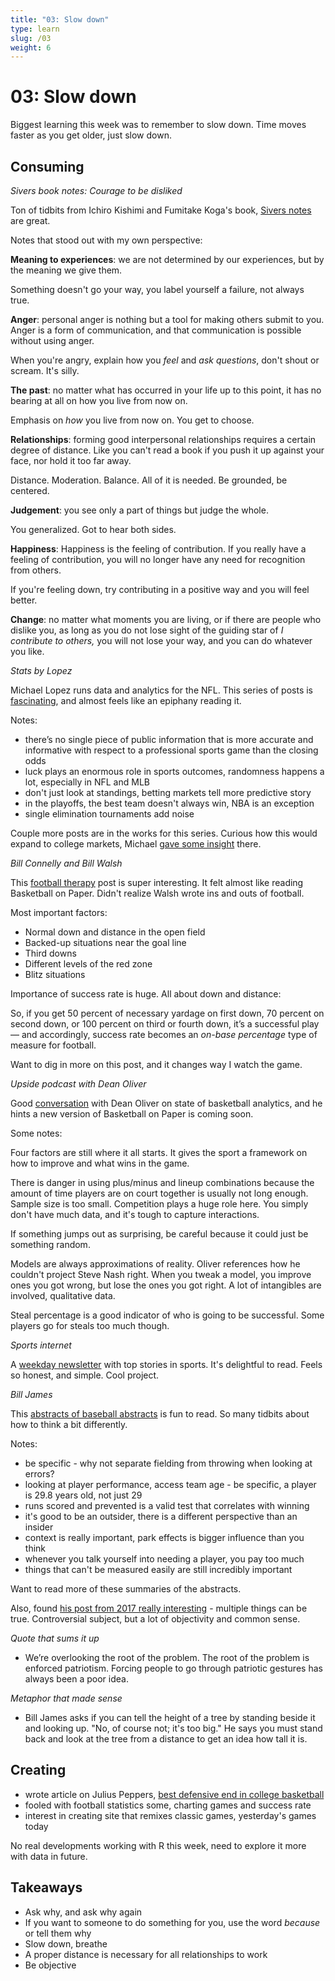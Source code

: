 ```yaml
---
title: "03: Slow down"
type: learn
slug: /03
weight: 6
---
```


# 03: Slow down 

Biggest learning this week was to remember to slow down. Time moves faster as you get older, just slow down. 


## Consuming

*Sivers book notes: Courage to be disliked*

Ton of tidbits from Ichiro Kishimi and Fumitake Koga's book, [Sivers notes](https://sivers.org/book/Disliked) are great. 

Notes that stood out with my own perspective: 

**Meaning to experiences**: we are not determined by our experiences, but by the meaning we give them. 

Something doesn't go your way, you label yourself a failure, not always true. 

**Anger**: personal anger is nothing but a tool for making others submit to you. Anger is a form of communication, and that communication is possible without using anger.

When you're angry, explain how you *feel* and *ask questions*, don't shout or scream. It's silly. 

**The past**: no matter what has occurred in your life up to this point, it has no bearing at all on how you live from now on.

Emphasis on *how* you live from now on. You get to choose. 

**Relationships**: forming good interpersonal relationships requires a certain degree of distance. Like you can't read a book if you push it up against your face, nor hold it too far away.

Distance. Moderation. Balance. All of it is needed. Be grounded, be centered. 

**Judgement**: you see only a part of things but judge the whole. 

You generalized. Got to hear both sides. 

**Happiness**: Happiness is the feeling of contribution. If you really have a feeling of contribution, you will no longer have any need for recognition from others.

If you're feeling down, try contributing in a positive way and you will feel better. 

**Change**: no matter what moments you are living, or if there are people who dislike you, as long as you do not lose sight of the guiding star of *I contribute to others,* you will not lose your way, and you can do whatever you like.


*Stats by Lopez* 

Michael Lopez runs data and analytics for the NFL. This series of posts is [fascinating](http://statsbylopez.netlify.com/post/lessons-hidden-in-sports-betting-markets/), and almost feels like an epiphany reading it. 

Notes: 

- there’s no single piece of public information that is more accurate and informative with respect to a professional sports game than the closing odds
- luck plays an enormous role in sports outcomes, randomness happens a lot, especially in NFL and MLB
- don't just look at standings, betting markets tell more predictive story  
- in the playoffs, the best team doesn't always win, NBA is an exception 
- single elimination tournaments add noise 

Couple more posts are in the works for this series. Curious how this would expand to college markets, Michael [gave some insight](https://twitter.com/StatsbyLopez/status/1035322286356811776) there. 

*Bill Connelly and Bill Walsh* 

This [football therapy](https://www.sbnation.com/nfl/2018/8/29/17337240/2018-nfl-preview-advance-stats-data-offense-defense-football-by-the-numbers) post is super interesting. It felt almost like reading Basketball on Paper. Didn't realize Walsh wrote ins and outs of football. 

Most important factors: 

- Normal down and distance in the open field
- Backed-up situations near the goal line
- Third downs
- Different levels of the red zone
- Blitz situations

Importance of success rate is huge. All about down and distance: 

So, if you get 50 percent of necessary yardage on first down, 70 percent on second down, or 100 percent on third or fourth down, it’s a successful play — and accordingly, success rate becomes an *on-base percentage* type of measure for football.

Want to dig in more on this post, and it changes way I watch the game. 

*Upside podcast with Dean Oliver* 

Good [conversation](https://www.yurview.com/upside-podcast/dean-oliver/?utm_campaign=Sports%20-%20July%202018&utm_content=76519732&utm_medium=social&utm_source=twitter) with Dean Oliver on state of basketball analytics, and he hints a new version of Basketball on Paper is coming soon. 

Some notes: 

Four factors are still where it all starts. It gives the sport a framework on how to improve and what wins in the game. 

There is danger in using plus/minus and lineup combinations because the amount of time players are on court together is usually not long enough. Sample size is too small. Competition plays a huge role here. You simply don't have much data, and it's tough to capture interactions. 

If something jumps out as surprising, be careful because it could just be something random. 

Models are always approximations of reality. Oliver references how he couldn't project Steve Nash right. When you tweak a model, you improve ones you got wrong, but lose the ones you got right. A lot of intangibles are involved, qualitative data. 

Steal percentage is a good indicator of who is going to be successful. Some players go for steals too much though. 

*Sports internet* 

A [weekday newsletter](https://today.sportsinternet.co/) with top stories in sports. It's delightful to read. Feels so honest, and simple. Cool project. 

*Bill James* 

This [abstracts of baseball abstracts](http://baseballanalysts.com/archives/2004/11/abstracts_from_19.php) is fun to read. So many tidbits about how to think a bit differently. 

Notes:  

- be specific - why not separate fielding from throwing when looking at errors? 
- looking at player performance, access team age - be specific, a player is 29.8 years old, not just 29
- runs scored and prevented is a valid test that correlates with winning 
- it's good to be an outsider, there is a different perspective than an insider 
- context is really important, park effects is bigger influence than you think 
- whenever you talk yourself into needing a player, you pay too much 
- things that can't be measured easily are still incredibly important 

Want to read more of these summaries of the abstracts. 

Also, found [his post from 2017 really interesting](https://www.billjamesonline.com/two_unrelated_essays/) - multiple things can be true. Controversial subject, but a lot of objectivity and common sense. 

*Quote that sums it up* 

- We’re overlooking the root of the problem. The root of the problem is enforced patriotism.   Forcing people to go through patriotic gestures has always been a poor idea.

*Metaphor that made sense* 

- Bill James asks if you can tell the height of a tree by standing beside it and looking up. "No, of course not; it's too big." He says you must stand back and look at the tree from a distance to get an idea how tall it is.

## Creating

- wrote article on Julius Peppers, [best defensive end in college basketball](https://fyi.dadgumboxscores.com/julius-frazier-peppers/)
- fooled with football statistics some, charting games and success rate 
- interest in creating site that remixes classic games, yesterday's games today 

No real developments working with R this week, need to explore it more with data in future. 

## Takeaways 

- Ask why, and ask why again 
- If you want to someone to do something for you, use the word *because* or tell them why
- Slow down, breathe 
- A proper distance is necessary for all relationships to work
- Be objective 